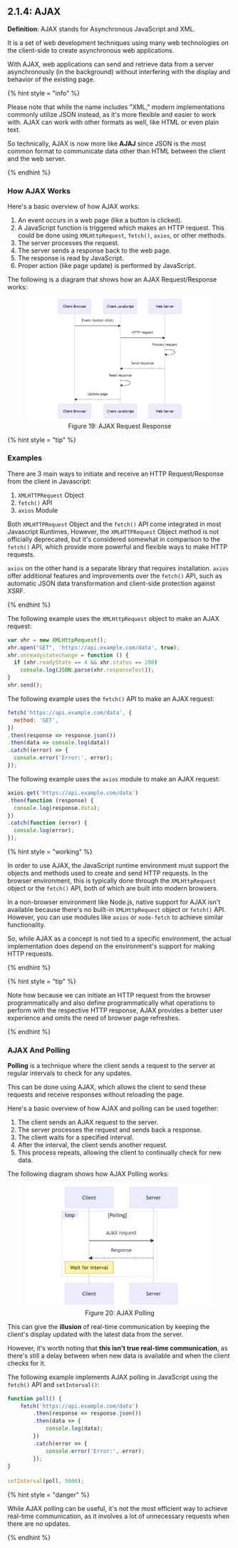 ## 2.1.4: AJAX

**Definition**: AJAX stands for Asynchronous JavaScript and XML.

It is a set of web development techniques using many web technologies on the client-side to create asynchronous web applications.

With AJAX, web applications can send and retrieve data from a server asynchronously (in the background) without interfering with the display and behavior of the existing page.

{% hint style = "info" %}

Please note that while the name includes "XML," modern implementations commonly utilize JSON instead, as it's more flexible and easier to work with. AJAX can work with other formats as well, like HTML or even plain text.

So technically, AJAX is now more like **AJAJ** since JSON is the most common format to communicate data other than HTML between the client and the web server.

{% endhint %}

### How AJAX Works

Here's a basic overview of how AJAX works:

1. An event occurs in a web page (like a button is clicked).
2. A JavaScript function is triggered which makes an HTTP request. This could be done using `XMLHttpRequest`, `fetch()`, `axios`, or other methods.
3. The server processes the request.
4. The server sends a response back to the web page.
5. The response is read by JavaScript.
6. Proper action (like page update) is performed by JavaScript.

The following is a diagram that shows how an AJAX Request/Response works:

<figure style="text-align: center">
  <img src="img_5.png" alt="AJAX Request Response">
  <figcaption style="text-align: center;">Figure 19: AJAX Request Response</figcaption>
</figure>

{% hint style = "tip" %}

### Examples

There are 3 main ways to initiate and receive an HTTP Request/Response from the client in Javascript:

1. `XMLHTTPRequest` Object
2. `fetch()` API
3. `axios` Module

Both `XMLHTTPRequest` Object and the `fetch()` API come integrated in most Javascript Runtimes, However, the `XMLHTTPRequest` Object method is not officially deprecated, but it's considered somewhat in comparison to the `fetch()` API, which provide more powerful and flexible ways to make HTTP requests.

`axios` on the other hand is a separate library that requires installation. `axios` offer additional features and improvements over the `fetch()` API, such as automatic JSON data transformation and client-side protection against XSRF.

{% endhint %}

The following example uses the `XMLHttpRequest` object to make an AJAX request:

```javascript
var xhr = new XMLHttpRequest();
xhr.open("GET", 'https://api.example.com/data', true);
xhr.onreadystatechange = function () {
  if (xhr.readyState == 4 && xhr.status == 200)
    console.log(JSON.parse(xhr.responseText));
}
xhr.send();
```

The following example uses the `fetch()` API to make an AJAX request:

```javascript
fetch('https://api.example.com/data', {
  method: 'GET', 
})
.then(response => response.json())
.then(data => console.log(data))
.catch((error) => {
  console.error('Error:', error);
});
```

The following example uses the `axios` module to make an AJAX request:

```javascript
axios.get('https://api.example.com/data')
.then(function (response) {
  console.log(response.data);
})
.catch(function (error) {
  console.log(error);
});
```

{% hint style = "working" %}

In order to use AJAX, the JavaScript runtime environment must support the objects and methods used to create and send HTTP requests. In the browser environment, this is typically done through the `XMLHttpRequest` object or the `fetch()` API, both of which are built into modern browsers.

In a non-browser environment like Node.js, native support for AJAX isn't available because there's no built-in `XMLHttpRequest` object or `fetch()` API. However, you can use modules like `axios` or `node-fetch` to achieve similar functionality.

So, while AJAX as a concept is not tied to a specific environment, the actual implementation does depend on the environment's support for making HTTP requests.

{% endhint %}

{% hint style = "tip" %}

Note how because we can initiate an HTTP request from the browser programmatically and also define programmatically what operations to perform with the respective HTTP response, AJAX provides a better user experience and omits the need of browser page refreshes. 

{% endhint %}

### AJAX And Polling

**Polling** is a technique where the client sends a request to the server at regular intervals to check for any updates. 

This can be done using AJAX, which allows the client to send these requests and receive responses without reloading the page.

Here's a basic overview of how AJAX and polling can be used together:

1. The client sends an AJAX request to the server.
2. The server processes the request and sends back a response.
3. The client waits for a specified interval.
4. After the interval, the client sends another request.
5. This process repeats, allowing the client to continually check for new data.

The following diagram shows how AJAX Polling works:

<figure style="text-align: center">
  <img src="img_4.png" alt="AJAX Polling">
  <figcaption style="text-align: center;">Figure 20: AJAX Polling</figcaption>
</figure>

This can give the **illusion** of real-time communication by keeping the client's display updated with the latest data from the server. 

However, it's worth noting that **this isn't true real-time communication**, as there's still a delay between when new data is available and when the client checks for it.

The following example implements AJAX polling in JavaScript using the `fetch()` API and `setInterval()`:

```javascript
function poll() {
    fetch('https://api.example.com/data')
        .then(response => response.json())
        .then(data => {
            console.log(data);
        })
        .catch(error => {
            console.error('Error:', error);
        });
}

setInterval(poll, 5000);
```

{% hint style = "danger" %}

While AJAX polling can be useful, it's not the most efficient way to achieve real-time communication, as it involves a lot of unnecessary requests when there are no updates.

{% endhint %}